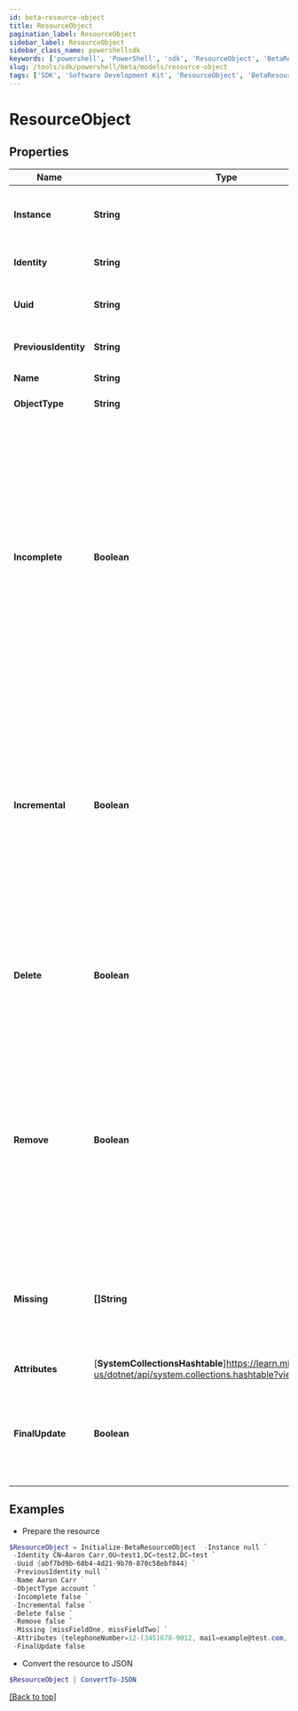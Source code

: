```yaml
---
id: beta-resource-object
title: ResourceObject
pagination_label: ResourceObject
sidebar_label: ResourceObject
sidebar_class_name: powershellsdk
keywords: ['powershell', 'PowerShell', 'sdk', 'ResourceObject', 'BetaResourceObject'] 
slug: /tools/sdk/powershell/beta/models/resource-object
tags: ['SDK', 'Software Development Kit', 'ResourceObject', 'BetaResourceObject']
---
```



# ResourceObject

## Properties

Name | Type | Description | Notes
------------ | ------------- | ------------- | -------------
**Instance** | **String** | Identifier of the specific instance where this object resides. | [optional] [readonly] 
**Identity** | **String** | Native identity of the object in the Source. | [optional] [readonly] 
**Uuid** | **String** | Universal unique identifier of the object in the Source. | [optional] [readonly] 
**PreviousIdentity** | **String** | Native identity that the object has previously. | [optional] [readonly] 
**Name** | **String** | Display name for this object. | [optional] [readonly] 
**ObjectType** | **String** | Type of object. | [optional] [readonly] 
**Incomplete** | **Boolean** | A flag indicating that this is an incomplete object. Used in special cases where the connector has to return account information in several phases and the objects might not have a complete set of all account attributes. The attributes in this object will replace the corresponding attributes in the Link, but no other Link attributes will be changed. | [optional] [readonly] 
**Incremental** | **Boolean** | A flag indicating that this is an incremental change object. This is similar to incomplete but it also means that the values of any multi-valued attributes in this object should be merged with the existing values in the Link rather than replacing the existing Link value. | [optional] [readonly] 
**Delete** | **Boolean** | A flag indicating that this object has been deleted. This is set only when doing delta aggregation and the connector supports detection of native deletes. | [optional] [readonly] 
**Remove** | **Boolean** | A flag set indicating that the values in the attributes represent things to remove rather than things to add. Setting this implies incremental. The values which are always for multi-valued attributes are removed from the current values. | [optional] [readonly] 
**Missing** | **[]String** | A list of attribute names that are not included in this object. This is only used with SMConnector and will only contain ""groups"". | [optional] [readonly] 
**Attributes** | [**SystemCollectionsHashtable**]https://learn.microsoft.com/en-us/dotnet/api/system.collections.hashtable?view=net-9.0 | Attributes of this ResourceObject. | [optional] [readonly] 
**FinalUpdate** | **Boolean** | In Aggregation, for sparse object the count for total accounts scanned identities updated is not incremented. | [optional] [readonly] 

## Examples

- Prepare the resource
```powershell
$ResourceObject = Initialize-BetaResourceObject  -Instance null `
 -Identity CN=Aaron Carr,OU=test1,DC=test2,DC=test `
 -Uuid {abf7bd9b-68b4-4d21-9b70-870c58ebf844} `
 -PreviousIdentity null `
 -Name Aaron Carr `
 -ObjectType account `
 -Incomplete false `
 -Incremental false `
 -Delete false `
 -Remove false `
 -Missing [missFieldOne, missFieldTwo] `
 -Attributes {telephoneNumber=12-(345)678-9012, mail=example@test.com, displayName=Aaron Carr} `
 -FinalUpdate false
```

- Convert the resource to JSON
```powershell
$ResourceObject | ConvertTo-JSON
```


[[Back to top]](#) 

